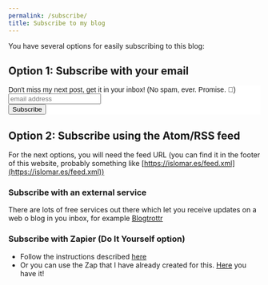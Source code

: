 ```yaml
---
permalink: /subscribe/
title: Subscribe to my blog
---
```


You have several options for easily subscribing to this blog:

## Option 1: Subscribe with your email

<!-- Begin Mailchimp Signup Form -->
<link href="//cdn-images.mailchimp.com/embedcode/horizontal-slim-10_7.css" rel="stylesheet" type="text/css">
<style type="text/css">
	#mc_embed_signup{background:#fff; clear:left; font:14px Helvetica,Arial,sans-serif; width:100%;}
	/* Add your own Mailchimp form style overrides in your site stylesheet or in this style block.
	   We recommend moving this block and the preceding CSS link to the HEAD of your HTML file. */
</style>
<div id="mc_embed_signup">
<form action="https://islomar.us5.list-manage.com/subscribe/post?u=07b565f6f4e3c2de016b115d1&amp;id=4af6500806" method="post" id="mc-embedded-subscribe-form" name="mc-embedded-subscribe-form" class="validate" target="_blank" novalidate>
    <div id="mc_embed_signup_scroll">
	<label for="mce-EMAIL">Don't miss my next post, get it in your inbox! (No spam, ever. Promise. 🤞)</label>
	<input type="email" value="" name="EMAIL" class="email" id="mce-EMAIL" placeholder="email address" required>
    <!-- real people should not fill this in and expect good things - do not remove this or risk form bot signups-->
    <div style="position: absolute; left: -5000px;" aria-hidden="true"><input type="text" name="b_07b565f6f4e3c2de016b115d1_4af6500806" tabindex="-1" value=""></div>
    <div class="clear"><input type="submit" value="Subscribe" name="subscribe" id="mc-embedded-subscribe" class="button"></div>
    </div>
</form>
</div>

<!--End mc_embed_signup-->

## Option 2: Subscribe using the Atom/RSS feed

For the next options, you will need the feed URL (you can find it in the footer of this website, probably something like [https://islomar.es/feed.xml](https://islomar.es/feed.xml))

### Subscribe with an external service

There are lots of free services out there which let you receive updates on a web o blog in you inbox, for example [Blogtrottr](https://blogtrottr.com/)

### Subscribe with Zapier (Do It Yourself option)

- Follow the instructions described [here](https://zapier.com/apps/email/integrations/rss/1441/send-new-rss-feed-entries-via-email)
- Or you can use the Zap that I have already created for this. [Here](https://zapier.com/shared/9703d8065f7c85ad5b25629662759f1ca6776376) you have it!